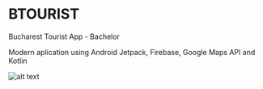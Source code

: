 # BTOURIST
Bucharest Tourist App - Bachelor

Modern aplication using Android Jetpack, Firebase, Google Maps API and Kotlin

![alt text]()
